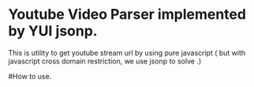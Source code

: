 Youtube Video Parser implemented by YUI jsonp.
==========

This is utility to get youtube stream url by using pure javascript ( but with javascript cross domain restriction, we use jsonp to solve .)


#How to use.
